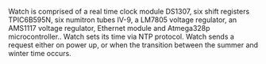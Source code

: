 Watch is comprised of a real time clock module DS1307, six shift registers TPIC6B595N, six numitron tubes IV-9, a LM7805 voltage regulator, an AMS1117 voltage regulator, Ethernet module and Atmega328p microcontroller..
Watch sets its time via NTP protocol. Watch sends a request either on power up, or when the transition between the summer and winter time occurs.
